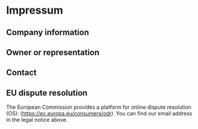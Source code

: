 # Impressum

## Company information


## Owner or representation

## Contact

## EU dispute resolution
The European Commission provides a platform for online dispute resolution (OS): (https://ec.europa.eu/consumers/odr) .You can find our email address in the legal notice above.
